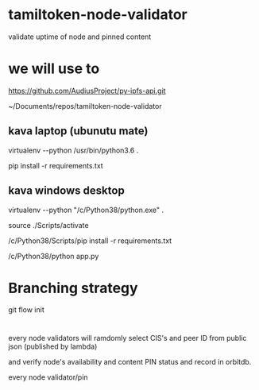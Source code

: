 # tamiltoken-node-validator
validate uptime of node and pinned content

# we will use to 
https://github.com/AudiusProject/py-ipfs-api.git



~/Documents/repos/tamiltoken-node-validator

## kava laptop (ubunutu mate)
virtualenv --python /usr/bin/python3.6  .

pip install -r requirements.txt


## kava windows desktop
virtualenv --python "/c/Python38/python.exe" .

source ./Scripts/activate

/c/Python38/Scripts/pip install -r requirements.txt

/c/Python38/python app.py


# Branching strategy
git flow init

# 
every node validators will ramdomly select CIS's and peer ID from public json (published by lambda)

and verify node's availability and content PIN status and record in orbitdb.


every node validator/pin 

